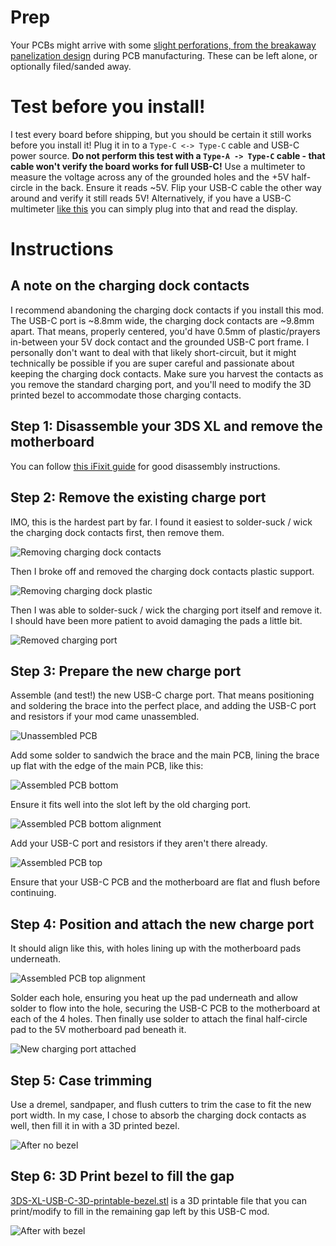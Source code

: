 # Prep

Your PCBs might arrive with some [slight perforations, from the breakaway panelization design](https://github.com/rorosaurus/gba-sp-usb-c/blob/master/images/breakaway-perforations.jpg) during PCB manufacturing. These can be left alone, or optionally filed/sanded away.

# Test before you install!

I test every board before shipping, but you should be certain it still works before you install it! Plug it in to a ````Type-C <-> Type-C```` cable and USB-C power source. **Do not perform this test with a ````Type-A -> Type-C```` cable - that cable won't verify the board works for full USB-C!** Use a multimeter to measure the voltage across any of the grounded holes and the +5V half-circle in the back. Ensure it reads ~5V. Flip your USB-C cable the other way around and verify it still reads 5V! Alternatively, if you have a USB-C multimeter [like this](https://smile.amazon.com/gp/product/B07X3HST7V/) you can simply plug into that and read the display.

# Instructions

## A note on the charging dock contacts

I recommend abandoning the charging dock contacts if you install this mod. The USB-C port is ~8.8mm wide, the charging dock contacts are ~9.8mm apart. That means, properly centered, you'd have 0.5mm of plastic/prayers in-between your 5V dock contact and the grounded USB-C port frame. I personally don't want to deal with that likely short-circuit, but it might technically be possible if you are super careful and passionate about keeping the charging dock contacts. Make sure you harvest the contacts as you remove the standard charging port, and you'll need to modify the 3D printed bezel to accommodate those charging contacts.

## Step 1: Disassemble your 3DS XL and remove the motherboard

You can follow [this iFixit guide](https://www.ifixit.com/Guide/Nintendo+3DS+XL+Motherboard+Replacement/25399) for good disassembly instructions.

## Step 2: Remove the existing charge port

IMO, this is the hardest part by far. I found it easiest to solder-suck / wick the charging dock contacts first, then remove them.

![Removing charging dock contacts](https://github.com/rorosaurus/3ds-xl-usb-c/blob/master/images/removing-charging-dock-contacts.jpg)

Then I broke off and removed the charging dock contacts plastic support.

![Removing charging dock plastic](https://github.com/rorosaurus/3ds-xl-usb-c/blob/master/images/removing-charging-dock-plastic.jpg)

Then I was able to solder-suck / wick the charging port itself and remove it. I should have been more patient to avoid damaging the pads a little bit.

![Removed charging port](https://github.com/rorosaurus/3ds-xl-usb-c/blob/master/images/removed-charging-port.jpg)

## Step 3: Prepare the new charge port

Assemble (and test!) the new USB-C charge port. That means positioning and soldering the brace into the perfect place, and adding the USB-C port and resistors if your mod came unassembled.

![Unassembled PCB](https://github.com/rorosaurus/3ds-xl-usb-c/blob/master/images/unassembled-pcb.jpg)

Add some solder to sandwich the brace and the main PCB, lining the brace up flat with the edge of the main PCB, like this:

![Assembled PCB bottom](https://github.com/rorosaurus/3ds-xl-usb-c/blob/master/images/assembled-pcb-bottom.jpg)

Ensure it fits well into the slot left by the old charging port.

![Assembled PCB bottom alignment](https://github.com/rorosaurus/3ds-xl-usb-c/blob/master/images/assembled-pcb-bottom-alignment.jpg)

Add your USB-C port and resistors if they aren't there already.

![Assembled PCB top](https://github.com/rorosaurus/3ds-xl-usb-c/blob/master/images/assembled-pcb-top.jpg)

Ensure that your USB-C PCB and the motherboard are flat and flush before continuing.

## Step 4: Position and attach the new charge port

It should align like this, with holes lining up with the motherboard pads underneath.

![Assembled PCB top alignment](https://github.com/rorosaurus/3ds-xl-usb-c/blob/master/images/assembled-pcb-top-alignment.jpg)

Solder each hole, ensuring you heat up the pad underneath and allow solder to flow into the hole, securing the USB-C PCB to the motherboard at each of the 4 holes. Then finally use solder to attach the final half-circle pad to the 5V motherboard pad beneath it.

![New charging port attached](https://github.com/rorosaurus/3ds-xl-usb-c/blob/master/images/new-charging-port-attached.jpg)

## Step 5: Case trimming

Use a dremel, sandpaper, and flush cutters to trim the case to fit the new port width. In my case, I chose to absorb the charging dock contacts as well, then fill it in with a 3D printed bezel.

![After no bezel](https://github.com/rorosaurus/3ds-xl-usb-c/blob/master/images/after-no-bezel.jpg)

## Step 6: 3D Print bezel to fill the gap

[3DS-XL-USB-C-3D-printable-bezel.stl](https://github.com/rorosaurus/3ds-xl-usb-c/blob/master/3DS-XL-USB-C-3D-printable-bezel.stl) is a 3D printable file that you can print/modify to fill in the remaining gap left by this USB-C mod.

![After with bezel](https://github.com/rorosaurus/3ds-xl-usb-c/blob/master/images/after-with-bezel.jpg)